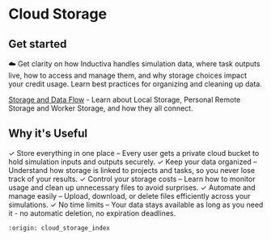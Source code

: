 # Cloud Storage

## Get started
☁️ Get clarity on how Inductiva handles simulation data, where task outputs live, 
how to access and manage them, and why storage choices impact your credit usage. 
Learn best practices for organizing and cleaning up data.

[Storage and Data Flow](cloud-storage) - Learn about Local Storage, Personal 
Remote Storage and Worker Storage, and how they all connect.

## Why it's Useful
✓ Store everything in one place – Every user gets a private cloud bucket to hold 
simulation inputs and outputs securely.
✓ Keep your data organized – Understand how storage is linked to projects and tasks, 
so you never lose track of your results.
✓ Control your storage costs – Learn how to monitor usage and clean up unnecessary 
files to avoid surprises.
✓ Automate and manage easily – Upload, download, or delete files efficiently across 
your simulations.
✓ No time limits – Your data stays available as long as you need it - no automatic 
deletion, no expiration deadlines.

```{banner}
:origin: cloud_storage_index
```
